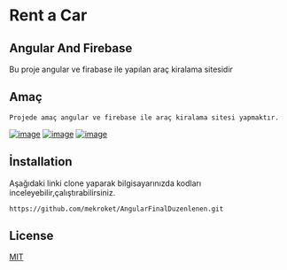 # Rent a Car
## Angular And Firebase
Bu proje angular ve firabase ile yapılan araç kiralama sitesidir

## Amaç
```
Projede amaç angular ve firebase ile araç kiralama sitesi yapmaktır.
```
[![image](https://www.linkpicture.com/q/Ekran-goruntusu-2022-01-07-125923_1.png)](https://www.linkpicture.com/view.php?img=LPic61d9ad5c305c21331580349)
[![image](https://www.linkpicture.com/q/Ekran-goruntusu-2022-01-07-125704.png)](https://www.linkpicture.com/view.php?img=LPic61d9ac9d8fac51349139533)
[![image](https://www.linkpicture.com/q/Ekran-goruntusu-2022-01-07-125849.png)](https://www.linkpicture.com/view.php?img=LPic61d9ace5c94f71026354222)

## İnstallation
Aşağıdaki linki clone yaparak bilgisayarınızda kodları inceleyebilir,çalıştırabilirsiniz.
```
https://github.com/mekroket/AngularFinalDuzenlenen.git
```


## License

[MIT](https://choosealicense.com/licenses/mit/)


